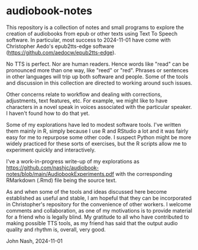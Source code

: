 # audiobook-notes

This repository is a collection of notes and small programs to explore the creation of audiobooks
from epub or other texts using Text To Speech software. In particular, most success to 2024-11-01
have come with Christopher Aedo's epub2tts-edge software (https://github.com/aedocw/epub2tts-edge).

No TTS is perfect. Nor are human readers. Hence words like "read" can be pronounced more than one
way, like "reed" or "red". Phrases or sentences in other languages will trip up both software and
people. Some of the tools and discussion in this collection are directed to working around such
issues.

Other concerns relate to workflow and dealing with corrections, adjustments, text features, etc.
For example, we might like to have characters in a novel speak in voices associated with the
particular speaker. I haven't found how to do that yet.

Some of my explorations have led to modest software tools. I've written them mainly in R, simply
because I use R and RStudio a lot and it was fairly easy for me to repurpose some other code. I
suspect Python might be more widely practiced for these sorts of exercises, but the R scripts
allow me to experiment quickly and interactively. 

I've a work-in-progress write-up of my explorations as 
https://github.com/nashjc/audiobook-notes/blob/main/AudiobookExperiments.pdf with the corresponding
RMarkdown (.Rmd) file being the source text.

As and when some of the tools and ideas discussed here become established as useful and stable, I
am hopeful that they can be incorporated in Christopher's repository for the convenience of other
workers. I welcome comments and collaboration, as one of my motivations is to provide material for
a friend who is legally blind. My gratitude to all who have contributed to making possible TTS
tools, as my friend has said that the output audio quality and rhythm is, overall, very good.

John Nash, 2024-11-01
